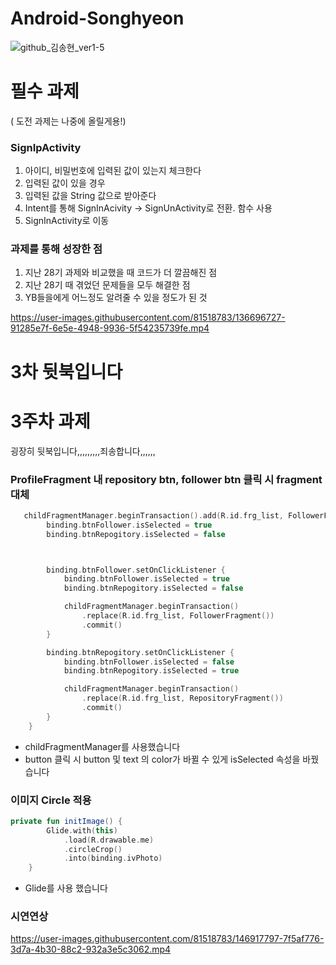 # Android-Songhyeon
![github_김송현_ver1-5](https://user-images.githubusercontent.com/70698151/135753442-ab5a944a-7ebf-4aa5-bb12-aada0e7b7106.png)

# 필수 과제
( 도전 과제는 나중에 올릴게용!)

### SignIpActivity
1. 아이디, 비밀번호에 입력된 값이 있는지 체크한다
2. 입력된 값이 있을 경우
3. 입력된 값을 String 값으로 받아준다
4. Intent를 통해 SignInAcivity -> SignUnActivity로 전환. 함수 사용
5. SignInActivity로 이동

### 과제를 통해 성장한 점
1. 지난 28기 과제와 비교했을 때 코드가 더 깔끔해진 점
2. 지난 28기 때 겪었던 문제들을 모두 해결한 점
3. YB들을에게 어느정도 알려줄 수 있을 정도가 된 것


  

https://user-images.githubusercontent.com/81518783/136696727-91285e7f-6e5e-4948-9936-5f54235739fe.mp4



# 3차 뒷북입니다
# 3주차 과제

굉장히 뒷북입니다,,,,,,,,,죄송합니다,,,,,,



### ProfileFragment 내 repository btn, follower btn 클릭 시 fragment 대체

```kotlin
   childFragmentManager.beginTransaction().add(R.id.frg_list, FollowerFragment()).commit()
        binding.btnFollower.isSelected = true
        binding.btnRepogitory.isSelected = false



        binding.btnFollower.setOnClickListener {
            binding.btnFollower.isSelected = true
            binding.btnRepogitory.isSelected = false

            childFragmentManager.beginTransaction()
                .replace(R.id.frg_list, FollowerFragment())
                .commit()
        }

        binding.btnRepogitory.setOnClickListener {
            binding.btnFollower.isSelected = false
            binding.btnRepogitory.isSelected = true

            childFragmentManager.beginTransaction()
                .replace(R.id.frg_list, RepositoryFragment())
                .commit()
        }
    }
```

- childFragmentManager를 사용했습니다
- button 클릭 시 button 및 text 의 color가 바뀔 수 있게 isSelected 속성을 바꿨습니다





### 이미지 Circle 적용

```kotlin
private fun initImage() {
        Glide.with(this)
            .load(R.drawable.me)
            .circleCrop()
            .into(binding.ivPhoto)
    }
```

- Glide를 사용 했습니다



### 시연연상
https://user-images.githubusercontent.com/81518783/146917797-7f5af776-3d7a-4b30-88c2-932a3e5c3062.mp4





